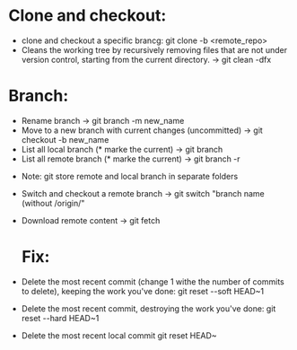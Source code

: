 # Clone and checkout:

- clone and checkout a specific brancg: git clone -b <branch> <remote_repo>
- Cleans the working tree by recursively removing files that are not under version control, starting from the current directory. -> git clean -dfx
  
# Branch: 
  
- Rename branch -> git branch -m new_name
- Move to a new branch with current changes (uncommitted) -> git checkout -b new_name
- List all local branch (* marke the current) -> git branch 
- List all remote branch (* marke the current) -> git branch -r
* Note: git store remote and local branch in separate folders
- Switch and checkout a remote branch -> git switch "branch name (without /origin/"
- Download remote content -> git fetch
  
  # Fix:
  
- Delete the most recent commit (change 1 withe the number of commits to delete), keeping the work you've done: git reset --soft HEAD~1
- Delete the most recent commit, destroying the work you've done: git reset --hard HEAD~1
- Delete the most recent local commit  git reset HEAD~

